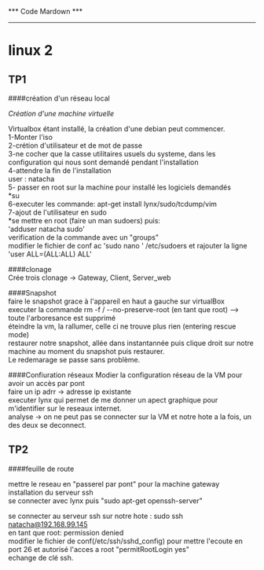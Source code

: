 *** Code Mardown ***
*********************

linux 2
======

TP1
-------


####création d'un réseau local

*Création d'une machine virtuelle*

Virtualbox étant installé, la création d'une debian peut commencer.  
1-Monter l'iso  
2-crétion d'utilisateur et de mot de passe  
3-ne cocher que la casse utilitaires usuels du systeme, dans les configuration qui nous sont demandé pendant l'installation  
4-attendre la fin de l'installation  
       user : natacha  
5- passer en root sur la machine pour installé les logiciels demandés  
	*su  
6-executer les commande: apt-get install lynx/sudo/tcdump/vim  
7-ajout de l'utilisateur en sudo  
 *se mettre en root (faire un man sudoers) puis:  
 'adduser natacha sudo'  
 verification de la commande avec un "groups"  
 modifier le fichier de conf ac 'sudo nano ' /etc/sudoers et rajouter la ligne 'user ALL=(ALL:ALL) ALL'  
  
####clonage  
Crée trois clonage -> Gateway, Client, Server_web  

####Snapshot  
faire le snapshot grace à l'appareil en haut a gauche sur virtualBox  
executer la commande rm -f / --no-preserve-root (en tant que root) --> toute l'arboresance est supprimé  
éteindre la vm, la rallumer, celle ci ne trouve plus rien (entering rescue mode)  
restaurer notre snapshot, allée dans instantannée puis clique droit sur notre machine au moment du snapshot puis restaurer.  
Le redemarage se passe sans problème.  
  
  
####Confiuration réseaux
Modier la configuration réseau de la VM pour avoir un accès par pont  
faire un ip adrr -> adresse ip existante  
executer lynx qui permet de me donner un apect graphique pour m'identifier sur le reseaux internet.  
analyse -> on ne peut pas se connecter sur la VM et notre hote a la fois, un des deux se deconnect.   
  
  
  
TP2
-------

####feuille de route  

mettre le reseau en "passerel par pont" pour la machine gateway
installation du serveur ssh  
    se connecter avec lynx puis "sudo apt-get openssh-server"  
  
se connecter au serveur ssh sur notre hote : sudo ssh natacha@192.168.99.145  
en tant que root: permission denied  
modifier le fichier de conf(/etc/ssh/sshd_config) pour mettre l'ecoute en port 26 et autorisé l'acces a root "permitRootLogin yes"  
echange de clé ssh.  





